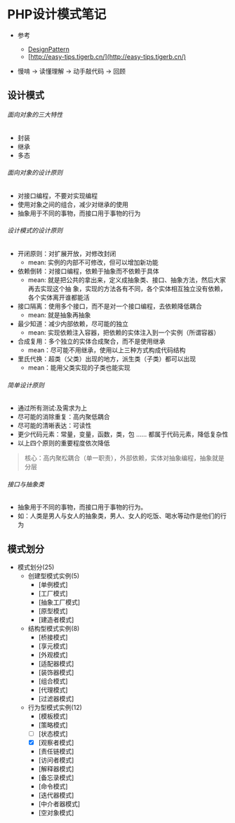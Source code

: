 # PHP设计模式笔记
- 参考
  - [DesignPattern](https://github.com/hoohack)
  - [http://easy-tips.tigerb.cn/](http://easy-tips.tigerb.cn/)

- 慢啃 -> 读懂理解 -> 动手敲代码 -> 回顾

## 设计模式

###### 面向对象的三大特性
- 封装
- 继承
- 多态

###### 面向对象的设计原则
- 对接口编程，不要对实现编程
- 使用对象之间的组合，减少对继承的使用
- 抽象用于不同的事物，而接口用于事物的行为

###### 设计模式的设计原则
- 开闭原则：对扩展开放，对修改封闭
  + mean: 实例的内部不可修改，但可以增加新功能
- 依赖倒转：对接口编程，依赖于抽象而不依赖于具体
  + mean: 就是把公共的拿出来，定义成抽象类、接口、抽象方法，然后大家再去实现这个抽
  象，实现的方法各有不同，各个实体相互独立没有依赖，各个实体离开谁都能活
- 接口隔离：使用多个接口，而不是对一个接口编程，去依赖降低耦合
  + mean: 就是抽象再抽象
- 最少知道：减少内部依赖，尽可能的独立
  + mean: 实现依赖注入容器，把依赖的实体注入到一个实例（所谓容器）
- 合成复用：多个独立的实体合成聚合，而不是使用继承
  + mean：尽可能不用继承，使用以上三种方式构成代码结构
- 里氏代换：超类（父类）出现的地方，派生类（子类）都可以出现
  + mean：能用父类实现的子类也能实现

###### 简单设计原则
- 通过所有测试:及需求为上
- 尽可能的消除重复：高内聚低耦合
- 尽可能的清晰表达：可读性
- 更少代码元素：常量，变量，函数，类，包 …… 都属于代码元素，降低复杂性
- 以上四个原则的重要程度依次降低

>  核心：高内聚松耦合（单一职责），外部依赖，实体对抽象编程，抽象就是分层

###### 接口与抽象类
- 抽象用于不同的事物，而接口用于事物的行为。
- 如：人类是男人与女人的抽象类，男人、女人的吃饭、喝水等动作是他们的行为

## 模式划分

+ 模式划分(25)
    * 创建型模式实例(5)
      - [单例模式]
      - [工厂模式]
      - [抽象工厂模式]
      - [原型模式]
      - [建造者模式]
    * 结构型模式实例(8)
      - [桥接模式]
      - [享元模式]
      - [外观模式]
      - [适配器模式]
      - [装饰器模式]
      - [组合模式]
      - [代理模式]
      - [过滤器模式]
    * 行为型模式实例(12)
      - [模板模式]
      - [策略模式]
      - [ ] [状态模式]
      - [x] [观察者模式]
      - [责任链模式]
      - [访问者模式]
      - [解释器模式]
      - [备忘录模式]
      - [命令模式]
      - [迭代器模式]
      - [中介者器模式]
      - [空对象模式]